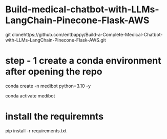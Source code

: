 # Build-medical-chatbot-with-LLMs-LangChain-Pinecone-Flask-AWS


git clonehttps://github.com/entbappy/Build-a-Complete-Medical-Chatbot-with-LLMs-LangChain-Pinecone-Flask-AWS.git


# step - 1 create a conda environment after opening the repo

conda create -n medibot python=3.10 -y


conda activate medibot


# install the requiremnts 
pip install -r requirements.txt


